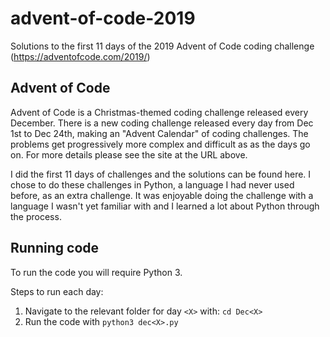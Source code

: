 # advent-of-code-2019
Solutions to the first 11 days of the 2019 Advent of Code coding challenge (https://adventofcode.com/2019/)

## Advent of Code
Advent of Code is a Christmas-themed coding challenge released every December.
There is a new coding challenge released every day from Dec 1st to Dec 24th, making an "Advent Calendar" of coding challenges.
The problems get progressively more complex and difficult as as the days go on.
For more details please see the site at the URL above.

I did the first 11 days of challenges and the solutions can be found here.
I chose to do these challenges in Python, a language I had never used before, as an extra challenge.
It was enjoyable doing the challenge with a language I wasn't yet familiar with and I learned a lot about Python through the process.

## Running code
To run the code you will require Python 3.

Steps to run each day:
1. Navigate to the relevant folder for day `<X>` with: `cd Dec<X>`
2. Run the code with `python3 dec<X>.py`
